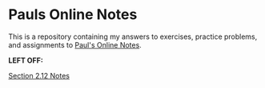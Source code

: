 # Pauls Online Notes

This is a repository containing my answers to exercises, practice problems, and
assignments to [Paul's Online Notes](https://tutorial.math.lamar.edu/).

**LEFT OFF:**

[Section 2.12 Notes](https://tutorial.math.lamar.edu/Classes/Alg/SolvePolyInequalities.aspx)

